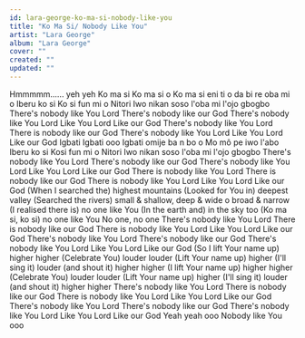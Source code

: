 ```yaml
---
id: lara-george-ko-ma-si-nobody-like-you
title: "Ko Ma Si/ Nobody Like You"
artist: "Lara George"
album: "Lara George"
cover: ""
created: ""
updated: ""
---
```


Hmmmmm...... yeh yeh
Ko ma si
Ko ma si o
Ko ma si eni ti o da bi re oba mi o
Iberu ko si
Ko si fun mi o
Nitori  Iwo nikan soso l'oba mi l'ojo gbogbo
There's nobody like You Lord
There's nobody like our God
There's nobody like You Lord
Like You Lord
Like our God
There's nobody like You Lord
There is nobody like our God
There's nobody like You Lord
Like You Lord
Like our God
Igbati
Igbati ooo
Igbati omije ba n bo o
Mo mô pe iwo l'abo
Iberu ko si
Kosi fun mi o
Nitori Iwo nikan soso l'oba mi l'ojo gbogbo
There's nobody like You Lord
There's nobody like our God
There's nobody like You Lord
Like You Lord
Like our God
There is nobody like You Lord
There is nobody like our God
There is nobody like You Lord
Like You Lord
Like our God
(When I searched the) highest mountains
(Looked for You in) deepest valley
(Searched the rivers) small & shallow, deep & wide o broad & narrow
(I realised there is) no one like You
(In the earth and) in the sky too
(Ko ma si, ko si) no one like You
No one, no one
There's nobody like You Lord
There is nobody like our God
There is nobody like You Lord
Like You Lord
Like our God
There's nobody like You Lord
There's nobody like our God
There's nobody like You Lord
Like You Lord
Like our God
(So I lift Your name up)  higher higher
(Celebrate You)  louder louder
(Lift Your name up) higher (I'll sing it) louder (and shout it)  higher higher
(I lift Your name up)  higher higher
(Celebrate You)  louder louder
(Lift Your name up) higher (I'll sing it) louder (and shout it)  higher higher
There's nobody like You Lord
There is nobody like our God
There is nobody like You Lord
Like You Lord
Like our God
There's nobody like You Lord
There's nobody like our God
There's nobody like You Lord
Like You Lord
Like our God
Yeah yeah ooo
Nobody like You ooo